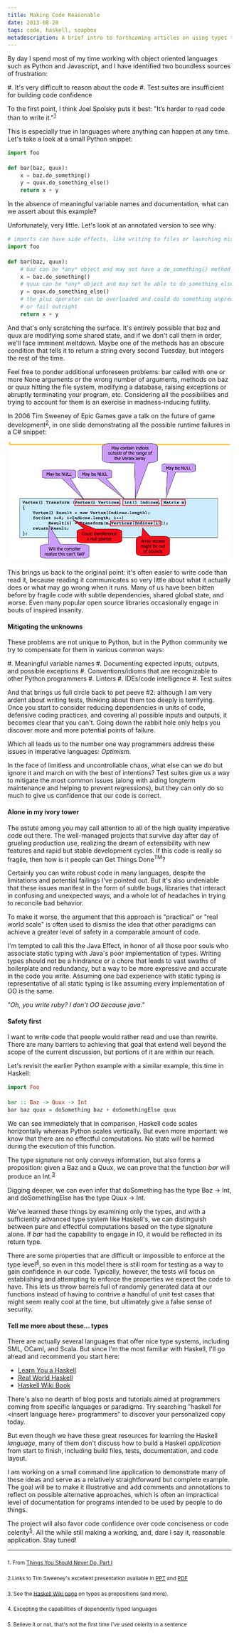 ```yaml
---
title: Making Code Reasonable
date: 2013-08-28
tags: code, haskell, soapbox
metadescription: A brief intro to forthcoming articles on using types to increase confidence in code
---
```


By day I spend most of my time working with object oriented languages such as
Python and Javascript, and I have identified two boundless sources of
frustration:

#. It's very difficult to reason about the code
#. Test suites are insufficient for building code confidence

To the first point, I think Joel Spolsky puts it best: "It’s harder to read code
than to write it."<sup>[1](#footnote1)</sup>

This is especially true in languages where anything can happen at any
time. Let's take a look at a small Python snippet:

```python
import foo

def bar(baz, quux):
    x = baz.do_something()
    y = quux.do_something_else()
    return x + y
```

In the absence of meaningful variable names and documentation, what can we
assert about this example?

Unfortunately, very little. Let's look at an annotated version to see why:

```python
# imports can have side effects, like writing to files or launching missiles
import foo

def bar(baz, quux):
    # baz can be *any* object and may not have a do_something() method
    x = baz.do_something()
    # quux can be *any* object and may not be able to do_something_else()
    y = quux.do_something_else()
    # the plus operator can be overloaded and could do something unpredictable
    # or fail outright
    return x + y
```

And that's only scratching the surface. It's entirely possible that baz and quux
are modifying some shared state, and if we don't call them in order, we'll face
imminent meltdown. Maybe one of the methods has an obscure condition that tells
it to return a string every second Tuesday, but integers the rest of the time.

Feel free to ponder additional unforeseen problems: bar called with one or more
None arguments or the wrong number of arguments, methods on baz or quux hitting
the file system, modifying a database, raising exceptions or abruptly
terminating your program, etc. Considering all the possibilities and trying to
account for them is an exercise in madness-inducing futility.

In 2006 Tim Sweeney of Epic Games gave a talk on the future of game
development<sup>[2](#footnote2)</sup>, in one slide demonstrating all the possible runtime
failures in a C# snippet:

![](/images/epic-fail.png "Tim Sweeney on Game Dev")

This brings us back to the original point: it's often easier to write code than
read it, because reading it communicates so very little about what it actually
does or what may go wrong when it runs. Many of us have been bitten before by
fragile code with subtle dependencies, shared global state, and worse. Even many
popular open source libraries occasionally engage in bouts of inspired insanity.


#### Mitigating the unknowns

These problems are not unique to Python, but in the Python community we try to
compensate for them in various common ways:

#. Meaningful variable names
#. Documenting expected inputs, outputs, and possible exceptions
#. Conventions/idioms that are recognizable to other Python programmers
#. Linters
#. IDEs/code intelligence
#. Test suites

And that brings us full circle back to pet peeve #2: although I am very ardent
about writing tests, thinking about them too deeply is terrifying. Once you
start to consider reducing dependencies in units of code, defensive coding
practices, and covering all possible inputs and outputs, it becomes clear that
you can't.  Going down the rabbit hole only helps you discover more and more
potential points of failure.

Which all leads us to the number one way programmers address these issues
in imperative languages: *Optimism*.

In the face of limitless and uncontrollable chaos, what else can we do but
ignore it and march on with the best of intentions? Test suites give us a way
to mitigate the most common issues (along with aiding longterm maintenance and
helping to prevent regressions), but they can only do so much to give us
confidence that our code is correct.


#### Alone in my ivory tower

The astute among you may call attention to all of the high quality imperative
code out there. The well-managed projects that survive day after day of grueling
production use, realizing the dream of extensibility with new features and rapid
but stable development cycles. If this code is really so fragile, then how is
it people can Get Things Done<sup>TM</sup>?

Certainly you can write robust code in many languages, despite the limitations
and potential failings I've pointed out. But it's also undeniable that these
issues manifest in the form of subtle bugs, libraries that interact in confusing
and unexpected ways, and a whole lot of headaches in trying to reconcile bad
behavior.

To make it worse, the argument that this approach is "practical" or "real world
scale" is often used to dismiss the idea that other paradigms can
achieve a greater level of safety in a comparable amount of code.

I'm tempted to call this the Java Effect, in honor of all those poor souls who
associate static typing with Java's poor implementation of types. Writing types
should not be a hindrance or a chore that leads to vast swaths of boilerplate
and redundancy, but a way to be more expressive and
accurate in the code you write. Assuming one bad experience with static typing
is representative of all static typing is like assuming every implementation of
OO is the same.

*"Oh, you write ruby? I don't OO because java."*


#### Safety first

I want to write code that people would rather read and use than rewrite. There
are many barriers to achieving that goal that extend well beyond the scope of
the current discussion, but portions of it are within our reach.

Let's revisit the earlier Python example with a similar example, this time in
Haskell:

```haskell
import Foo

bar :: Baz -> Quux -> Int
bar baz quux = doSomething baz + doSomethingElse quux
```

We can see immediately that in comparison, Haskell code scales horizontally
whereas Python scales vertically. But even more important: we know that there
are no effectful computations. No state will be harmed during the execution of
this function.

The type signature not only conveys information, but also forms a
proposition: given a Baz and a Quux, we can prove that the function
*bar* will produce an Int.<sup>[3](#footnote3)</sup>

Digging deeper, we can even infer that doSomething has the type Baz -> Int, and
doSomethingElse has the type Quux -> Int.

We've learned these things by examining only the types, and with a sufficiently
advanced type system like Haskell's, we can distinguish between pure and
effectful computations based on the type signature alone. If *bar* had the
capability to engage in IO, it would be reflected in its return type.

There are some properties that are difficult or impossible to enforce at the
type level<sup>[4](#footnote4)</sup>, so even in this model there is still room
for testing as a way to gain confidence in our code. Typically, however, the
tests will focus on establishing and attempting to enforce the properties we
expect the code to have. This lets us throw barrels full of randomly generated
data at our functions instead of having to contrive a handful of unit test cases
that might seem really cool at the time, but ultimately give a false sense of
security.

#### Tell me more about these... types

There are actually several languages that offer nice type systems, including
SML, OCaml, and Scala. But since I'm the most familiar with Haskell, I'll go
ahead and recommend you start here:

* [Learn You a Haskell](http://learnyouahaskell.com/)
* [Real World Haskell](http://book.realworldhaskell.org/)
* [Haskell Wiki Book](http://en.wikibooks.org/wiki/Haskell)

There's also no dearth of blog posts and tutorials aimed at programmers coming
from specific languages or paradigms. Try searching "haskell for &lt;insert
language here&gt; programmers" to discover your personalized copy today.

But even though we have these great resources for learning the Haskell
*language*, many of them don't discuss how to build a Haskell *application* from
start to finish, including build files, tests, documentation, and code layout.

I am working on a small command line application to demonstrate many of these
ideas and serve as a relatively straightforward but complete example. The goal
will be to make it illustrative and add comments and annotations to reflect on
possible alternative approaches, which is often an impractical level of
documentation for programs intended to be used by people to do things.

The project will also favor code confidence over code conciseness or code
celerity<sup>[5](#footnote5)</sup>. All the while still making a working, and, dare I say it,
reasonable application. Stay tuned!

<hr />

<sub><a id="footnote1">1.</a> From [Things You Should Never Do, Part I](http://www.joelonsoftware.com/articles/fog0000000069.html)</sub>

<sub><a id="footnote2">2.</a>Links to Tim Sweeney's excellent presentation
available in [PPT](http://www.cs.princeton.edu/~dpw/popl/06/Tim-POPL.ppt) and
[PDF](http://groups.csail.mit.edu/cag/crg/papers/sweeney06games.pdf)

<sub><a id="footnote3">3.</a> See the [Haskell Wiki page](http://www.haskell.org/haskellwiki/Curry-Howard-Lambek_correspondence)
on types as propositions (and more).
</sub>

<sub><a id="footnote4">4.</a> Excepting the capabilities of dependently typed
languages</sub>

<sub><a id="footnote5">5.</a> Believe it or not, that's not the first time I've
used celerity in a sentence</sub>



